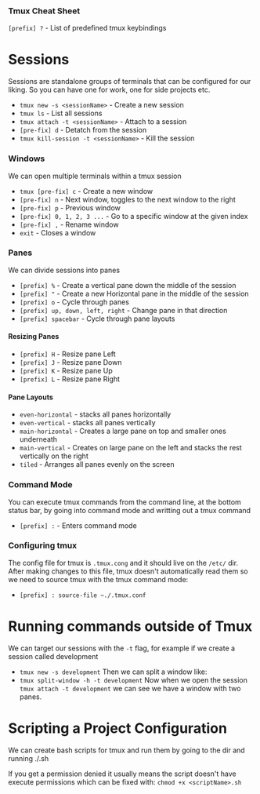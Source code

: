 ### Tmux Cheat Sheet

`[prefix] ?` - List of predefined tmux keybindings

# Sessions

Sessions are standalone groups of terminals that can be configured for our liking. So you can have one for work, one for side projects etc.

- `tmux new -s <sessionName>` - Create a new session
- `tmux ls` - List all sessions
- `tmux attach -t <sessionName>` - Attach to a session
- `[pre-fix] d` - Detatch from the session
- `tmux kill-session -t <sessionName>` - Kill the session

### Windows

We can open multiple terminals within a tmux session

- `tmux [pre-fix] c` - Create a new window
- `[pre-fix] n` - Next window, toggles to the next window to the right
- `[pre-fix] p` - Previous window
- `[pre-fix] 0, 1, 2, 3 ...` - Go to a specific window at the given index
- `[pre-fix] ,` - Rename window
- `exit` - Closes a window

### Panes

We can divide sessions into panes

- `[prefix] %` - Create a vertical pane down the middle of the session
- `[prefix] "` - Create a new Horizontal pane in the middle of the session
- `[prefix] o` - Cycle through panes
- `[prefix] up, down, left, right` - Change pane in that direction
- `[prefix] spacebar` - Cycle through pane layouts

#### Resizing Panes

- `[prefix] H` - Resize pane Left
- `[prefix] J` - Resize pane Down
- `[prefix] K` - Resize pane Up
- `[prefix] L` - Resize pane Right

#### Pane Layouts

- `even-horizontal` - stacks all panes horizontally
- `even-vertical` - stacks all panes vertically
- `main-horizontal` - Creates a large pane on top and smaller ones underneath
- `main-vertical` - Creates on large pane on the left and stacks the rest vertically on the right
- `tiled` - Arranges all panes evenly on the screen

### Command Mode

You can execute tmux commands from the command line, at the bottom status bar, by going into command mode and writting out a tmux command

- `[prefix] :` - Enters command mode

### Configuring tmux

The config file for tmux is `.tmux.cong` and it should live on the `/etc/` dir.
After making changes to this file, tmux doesn't automatically read them so we need to source tmux with the tmux command mode:

- `[prefix] : source-file ~./.tmux.conf`

# Running commands outside of Tmux

We can target our sessions with the `-t` flag, for example if we create a session called development

- `tmux new -s development`
  Then we can split a window like:
- `tmux split-window -h -t development`
  Now when we open the session `tmux attach -t development` we can see we have a window with two panes.

# Scripting a Project Configuration

We can create bash scripts for tmux and run them by going to the dir and running ./<scriptName>.sh

If you get a permission denied it usually means the script doesn't have execute permissions which can be fixed with:
`chmod +x <scriptName>.sh`
